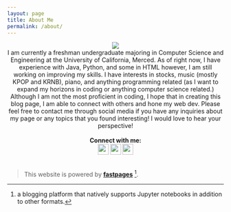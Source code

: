 ```yaml
---
layout: page
title: About Me
permalink: /about/
---
```

<style>
    div.container {
      display:inline-block;
    }
</style>

<center>
    <div class="container">
        <img src="{{ site.baseurl }}/images/1639620595159.jpg">
    </div>
</center>

<div style="text-align: center">I am currently a freshman undergraduate majoring in Computer Science and Engineering at the University of California, Merced.
As of right now, I have experience with Java, Python, and some in HTML however, I am still working on improving my skills. I have interests
in stocks, music (mostly KPOP and KRNB), piano, and anything programming related (as I want to expand my horizons in coding or 
anything computer science related.) Although I am not the most proficient in coding, I hope that in creating this blog page,
I am able to connect with others and hone my web dev. Please feel free to contact me through social media if you have any inquiries about my page
or any topics that you found interesting! I would love to hear your perspective!</div> 

<br>
<div style="text-align: center"><b>Connect with me:</b></div>

<center>
<div class="container">
  <a href="https://www.linkedin.com/in/alberthoo/"><img src="{{ site.baseurl }}/images/58e91afdeb97430e81906504.png" width="25" height="25" class="center"></a>
</div>
<div class="container">
  <a href="https://https://www.instagram.com/albrthoo/"><img src="{{ site.baseurl }}/images/instagram-new-flat.png" width="25" height="25" class="center"></a>
</div>
<div class="container">
  <a href="https://www.discordapp.com/users/384835156503953410/"><img src="{{ site.baseurl }}/images/discord-logo-logodownload-download-logotipos-1.png" width="25" height="25" class="center"></a>
</div>
</center>
    
<br>

> This website is powered by **[fastpages](https://github.com/fastai/fastpages)** [^1].

[^1]:a blogging platform that natively supports Jupyter notebooks in addition to other formats.

